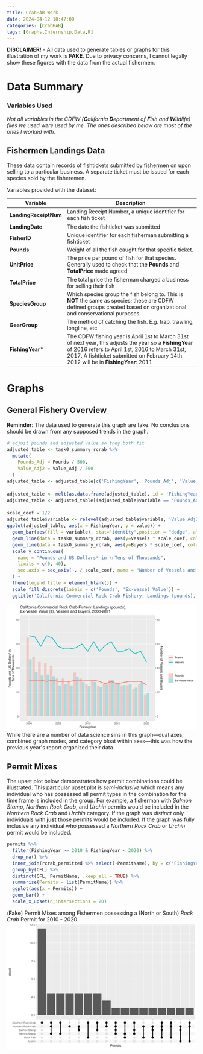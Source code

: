 ```yaml
---
title: CrabHAB Work
date: 2024-04-12 18:47:00
categories: [CrabHAB]
tags: [Graphs,Internship,Data,R]
---
```


**DISCLAIMER!** - All data used to generate tables or graphs for this illustration of my work is **FAKE**. Due to privacy concerns, I cannot legally show these figures with the data from the actual fishermen.


# Data Summary
### Variables Used
*Not all variables in the CDFW (**C**alifornia **D**epartment of **F**ish and **W**ildlife) files we used were used by me. The ones described below are most of the ones I worked with.*
## Fishermen Landings Data
These data contain records of fishtickets submitted by fishermen on upon selling to a particular business. A separate ticket must be issued for each species sold by the fisheremen.


Variables provided with the dataset:  

| Variable | Description |  
| ---------------- | ------------- |  
| **LandingReceiptNum** | Landing Receipt Number, a unique identifier for each fish ticket |  
| **LandingDate** | The date the fishticket was submitted |  
| **FisherID** | Unique identifier for each fisherman submitting a fishticket |  
| **Pounds** | Weight of all the fish caught for that specific ticket. |  
| **UnitPrice** | The price per pound of fish for that species. Generally used to check that the **Pounds** and **TotalPrice** made agreed |  
| **TotalPrice** | The total price the fisherman charged a business for selling their fish |  
| **SpeciesGroup** | Which species group the fish belong to. This is **NOT** the same as species; these are CDFW defined groups created based on organizational and conservational purposes. |  
| **GearGroup** | The method of catching the fish. E.g. trap, trawling, longline, etc |  
| **FishingYear**\* | The CDFW fishing year is April 1st to March 31st of next year, this adjusts the year so a **FishingYear** of 2016 refers to April 1st, 2016 to March 31st, 2017. A fishticket submitted on February 14th 2012 will be in **FishingYear**: 2011 |  

# Graphs
## General Fishery Overview
**Reminder**: The data used to generate this graph are fake. No conclusions should be drawn from any supposed trends in the graph.
```r
# adjust pounds and adjusted value so they both fit
adjusted_table <- task0_summary_rcrab %>% 
  mutate(
    Pounds_Adj = Pounds / 500, 
    Value_Adj2 = Value_Adj / 500
  )
adjusted_table <- adjusted_table[c('FishingYear', 'Pounds_Adj', 'Value_Adj2', 'Vessels', 'Buyers')]

adjusted_table <- melt(as.data.frame(adjusted_table), id = 'FishingYear')
adjusted_table <- adjusted_table[(adjusted_table$variable == 'Pounds_Adj') | (adjusted_table$variable == 'Value_Adj2'),]

scale_coef = 1/2
adjusted_table$variable <- relevel(adjusted_table$variable, 'Value_Adj2')
ggplot(adjusted_table, aes(x = FishingYear, y = value)) + 
  geom_bar(aes(fill = variable), stat="identity",position = "dodge", alpha=.3) +
  geom_line(data = task0_summary_rcrab, aes(y=Vessels * scale_coef, color='Vessels'), size = 1.1) + 
  geom_line(data = task0_summary_rcrab, aes(y=Buyers * scale_coef, color= 'Buyers'), size = 1.1) +
  scale_y_continuous(
    name = "Pounds and US Dollars* in \nTens of Thousands", 
    limits = c(0, 40),
    sec.axis = sec_axis(~. / scale_coef, name = "Number of Vessels and Buyers")
  ) +
  theme(legend.title = element_blank()) +
  scale_fill_discrete(labels = c('Pounds', 'Ex-Vessel Value')) + 
  ggtitle('California Commercial Rock Crab Fishery: Landings (pounds), \nEx-Vessel Value ($), Vessels and Buyers, 2000-2021')
```
![Fishery Overview Example](../assets/CrabHAB/Fake_GenFishery.png)
While there are a number of data science sins in this graph—dual axes, combined graph modes, and category bloat within axes—this was how the previous year's report organized their data.

## Permit Mixes 
The upset plot below demonstrates how permit combinations could be illustrated. This particular upset plot is *semi-inclusive* which means any individual who has possessed all permit types in the combination for the time frame is included in the group. For example, a fisherman with *Salmon Stamp*, *Northern Rock Crab*, and *Urchin* permits would be included in the *Northern Rock Crab* and *Urchin* category. If the graph was *distinct* only individuals with **just** those permits would be included. If the graph was fully inclusive any individual who possessed a *Northern Rock Crab* or *Urchin* permit would be included.
```r
permits %>% 
  filter(FishingYear >= 2010 & FishingYear < 2020) %>% 
  drop_na() %>% 
  inner_join(rcrab_permitted %>% select(-PermitName), by = c('FishingYear' = 'FishingYear', 'CFL' = 'CFL')) %>% 
  group_by(CFL) %>% 
  distinct(CFL, PermitName, .keep_all = TRUE) %>% 
  summarise(Permits = list(PermitName)) %>% 
  ggplot(aes(x = Permits)) + 
  geom_bar() + 
  scale_x_upset(n_intersections = 20)
```
(**Fake**) Permit Mixes among Fishermen possessing a (North or South) *Rock Crab* Permit for 2010 - 2020
![Permit Mixes](../assets/CrabHAB/Fake_UpsetPlot.png)


